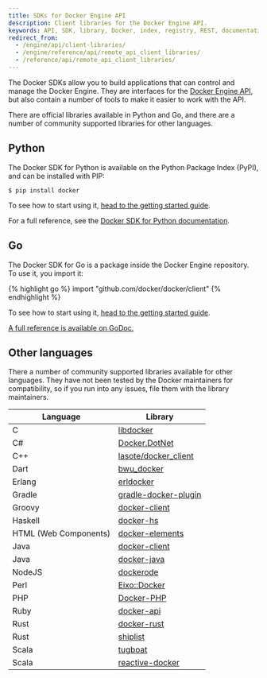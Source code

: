 ```yaml
---
title: SDKs for Docker Engine API
description: Client libraries for the Docker Engine API.
keywords: API, SDK, library, Docker, index, registry, REST, documentation, clients, C#, Erlang, Go, Groovy, Java, JavaScript, Perl, PHP, Python, Ruby, Rust, Scala
redirect_from:
  - /engine/api/client-libraries/
  - /engine/reference/api/remote_api_client_libraries/
  - /reference/api/remote_api_client_libraries/
---
```


The Docker SDKs allow you to build applications that can control and manage the Docker Engine. They are interfaces for the [Docker Engine API](index.md), but also contain a number of tools to make it easier to work with the API.

There are official libraries available in Python and Go, and there are a number of community supported libraries for other languages.

## Python

The Docker SDK for Python is available on the Python Package Index (PyPI), and can be installed with PIP:

    $ pip install docker

To see how to start using it, [head to the getting started guide](getting-started.md).

For a full reference, see the [Docker SDK for Python documentation](https://docker-py.readthedocs.io).

## Go

The Docker SDK for Go is a package inside the Docker Engine repository. To use it, you import it:

{% highlight go %}
import "github.com/docker/docker/client"
{% endhighlight %}

To see how to start using it, [head to the getting started guide](getting-started.md).

[A full reference is available on GoDoc.](https://godoc.org/github.com/docker/docker/client)

## Other languages

There a number of community supported libraries available for other languages. They have not been tested by the Docker maintainers for compatibility, so if you run into any issues, file them with the library maintainers.

| Language      | Library |
| ------------- |---------|
| C             | [libdocker](https://github.com/danielsuo/libdocker) |
| C#            | [Docker.DotNet](https://github.com/ahmetalpbalkan/Docker.DotNet) |
| C++           | [lasote/docker_client](https://github.com/lasote/docker_client) |
| Dart          | [bwu_docker](https://github.com/bwu-dart/bwu_docker) |
| Erlang        | [erldocker](https://github.com/proger/erldocker) |
| Gradle        | [gradle-docker-plugin](https://github.com/gesellix/gradle-docker-plugin) |
| Groovy        | [docker-client](https://github.com/gesellix/docker-client) |
| Haskell       | [docker-hs](https://github.com/denibertovic/docker-hs) |
| HTML (Web Components) | [docker-elements](https://github.com/kapalhq/docker-elements) |
| Java          | [docker-client](https://github.com/spotify/docker-client) |
| Java          | [docker-java](https://github.com/docker-java/docker-java) |
| NodeJS        | [dockerode](https://github.com/apocas/dockerode) |
| Perl          | [Eixo::Docker](https://github.com/alambike/eixo-docker) |
| PHP           | [Docker-PHP](https://github.com/docker-php/docker-php) |
| Ruby          | [docker-api](https://github.com/swipely/docker-api) |
| Rust          | [docker-rust](https://github.com/abh1nav/docker-rust) |
| Rust          | [shiplist](https://github.com/softprops/shiplift) |
| Scala         | [tugboat](https://github.com/softprops/tugboat) |
| Scala         | [reactive-docker](https://github.com/almoehi/reactive-docker) |

